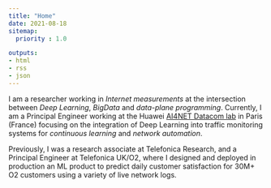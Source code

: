 ```yaml
---
title: "Home"
date: 2021-08-18
sitemap:
  priority : 1.0

outputs:
- html
- rss
- json
---
```

I am a researcher working in *Internet measurements* at the intersection between *Deep Learning*, *BigData* and *data-plane programming*. Currently, I am a Principal Engineer working at the Huawei [AI4NET Datacom lab](https://ai4netlab.github.io) in Paris (France) focusing on the integration of Deep Learning into traffic monitoring systems for *continuous learning* and *network automation*. 

Previously, I was a research associate at Telefonica Research, and a Principal Engineer at Telefonica UK/O2, where I designed and deployed in production an ML product to predict daily customer satisfaction for 30M+ O2 customers using a variety of live network logs.
